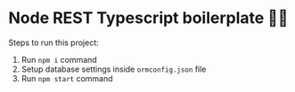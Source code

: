 # Node REST Typescript boilerplate 🐱‍🚀

Steps to run this project:

1. Run `npm i` command
2. Setup database settings inside `ormconfig.json` file
3. Run `npm start` command
